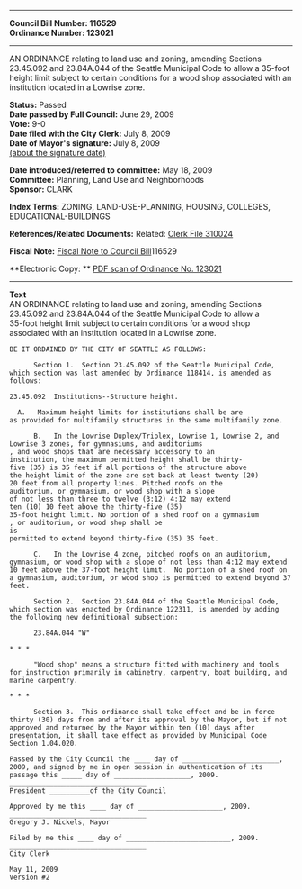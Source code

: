 * * * * *  
  
**Council Bill Number: [](#h0)[](#h2)116529**   
**Ordinance Number: 123021**  
  
* * * * *  
  
AN ORDINANCE relating to land use and zoning, amending Sections 23.45.092 and 23.84A.044 of the Seattle Municipal Code to allow a 35-foot height limit subject to certain conditions for a wood shop associated with an institution located in a Lowrise zone.  
  
**Status:** Passed   
**Date passed by Full Council:** June 29, 2009   
**Vote:** 9-0   
**Date filed with the City Clerk:** July 8, 2009   
**Date of Mayor's signature:** July 8, 2009   
[(about the signature date)](/~public/approvaldate.htm)   
  
  
**Date introduced/referred to committee:** May 18, 2009   
**Committee:** Planning, Land Use and Neighborhoods   
**Sponsor:** CLARK   
  
**Index Terms:** ZONING, LAND-USE-PLANNING, HOUSING, COLLEGES, EDUCATIONAL-BUILDINGS  
  
**References/Related Documents:** Related: [Clerk File 310024](http://clerk.ci.seattle.wa.us/~scripts/nph-brs.exe?s1=&s2=&s3=310024&s4=&Sect4=AND&l=20&Sect2=THESON&Sect3=PLURON&Sect5=CFCF1&Sect6=HITOFF&d=CFCF&p=1&u=/~public/cfcf1.htm&r=1&f=G)  
  
**Fiscal Note:** [Fiscal Note to Council Bill](http://clerk.seattle.gov/~public/fnote/116529.htm)[](#h1)[](#h3)116529  
  
**Electronic Copy: ** [PDF scan of Ordinance No. 123021](/~archives/Ordinances/Ord_123021.pdf)  
  
* * * * *  
  
**Text**  
    AN ORDINANCE relating to land use and zoning, amending Sections  
    23.45.092 and 23.84A.044 of the Seattle Municipal Code to allow a  
    35-foot height limit subject to certain conditions for a wood shop  
    associated with an institution located in a Lowrise zone.  
  
    BE IT ORDAINED BY THE CITY OF SEATTLE AS FOLLOWS:  
  
          Section 1.  Section 23.45.092 of the Seattle Municipal Code,  
    which section was last amended by Ordinance 118414, is amended as  
    follows:  
  
    23.45.092  Institutions--Structure height.  
  
      A.   Maximum height limits for institutions shall be are  
    as provided for multifamily structures in the same multifamily zone.  
  
          B.   In the Lowrise Duplex/Triplex, Lowrise 1, Lowrise 2, and  
    Lowrise 3 zones, for gymnasiums, and auditoriums  
    , and wood shops that are necessary accessory to an  
    institution, the maximum permitted height shall be thirty-  
    five (35) is 35 feet if all portions of the structure above  
    the height limit of the zone are set back at least twenty (20)  
    20 feet from all property lines. Pitched roofs on the  
    auditorium, or gymnasium, or wood shop with a slope  
    of not less than three to twelve (3:12) 4:12 may extend  
    ten (10) 10 feet above the thirty-five (35)  
    35-foot height limit. No portion of a shed roof on a gymnasium  
    , or auditorium, or wood shop shall be  
    is  
    permitted to extend beyond thirty-five (35) 35 feet.  
  
          C.   In the Lowrise 4 zone, pitched roofs on an auditorium,  
    gymnasium, or wood shop with a slope of not less than 4:12 may extend  
    10 feet above the 37-foot height limit.  No portion of a shed roof on  
    a gymnasium, auditorium, or wood shop is permitted to extend beyond 37  
    feet.  
  
          Section 2.  Section 23.84A.044 of the Seattle Municipal Code,  
    which section was enacted by Ordinance 122311, is amended by adding  
    the following new definitional subsection:  
  
          23.84A.044 "W"  
  
    * * *  
  
          "Wood shop" means a structure fitted with machinery and tools  
    for instruction primarily in cabinetry, carpentry, boat building, and  
    marine carpentry.  
  
    * * *  
  
          Section 3.  This ordinance shall take effect and be in force  
    thirty (30) days from and after its approval by the Mayor, but if not  
    approved and returned by the Mayor within ten (10) days after  
    presentation, it shall take effect as provided by Municipal Code  
    Section 1.04.020.  
  
    Passed by the City Council the ____ day of ________________________,  
    2009, and signed by me in open session in authentication of its  
    passage this _____ day of ___________________, 2009.  
    __________________________________  
    President __________of the City Council  
  
    Approved by me this ____ day of _____________________, 2009.  
    __________________________________  
    Gregory J. Nickels, Mayor  
  
    Filed by me this ____ day of __________________________, 2009.  
    __________________________________  
    City Clerk  
  
    May 11, 2009  
    Version #2  
